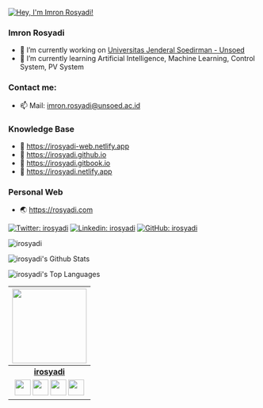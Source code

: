 [![Hey, I'm Imron Rosyadi!](https://pimp-my-readme.webapp.io/pimp-my-readme/sliding-text?emojis=1f9de&text=Hey%252C%2520I%27m%2520Imron%2520Rosyadi%21)](https://pimp-my-readme.webapp.io)

### Imron Rosyadi
- 🔭 I’m currently working on [Universitas Jenderal Soedirman - Unsoed](http://elektro.ft.unsoed.ac.id/imron-rosyadi/)
- 🌱 I’m currently learning Artificial Intelligence, Machine Learning, Control System, PV System

### Contact me:
- 📫 Mail: imron.rosyadi@unsoed.ac.id

### Knowledge Base
- 📗 https://irosyadi-web.netlify.app
- 📘 https://irosyadi.github.io
- 📙 https://irosyadi.gitbook.io
- 📕 https://irosyadi.netlify.app

### Personal Web
- 🌏 https://rosyadi.com

[![Twitter: irosyadi](https://img.shields.io/twitter/follow/irosyadi?style=social)](https://twitter.com/irosyadi)
[![Linkedin: irosyadi](https://img.shields.io/badge/-irosyadi-blue?style=flat-square&logo=Linkedin&logoColor=white&link=https://www.linkedin.com/in/irosyadi/)](https://www.linkedin.com/in/irosyadi/)
[![GitHub: irosyadi](https://img.shields.io/github/followers/irosyadi?label=follow&style=social)](https://github.com/irosyadi)
<p align="left">
  <img src="https://komarev.com/ghpvc/?username=irosyadi" alt="irosyadi" />
</p>

![irosyadi's Github Stats](https://github-readme-stats.vercel.app/api?username=irosyadi&show_icons=true)

![irosyadi's Top Languages](https://github-readme-stats.vercel.app/api/top-langs/?username=irosyadi)

|  <a href="https://irosyadi.github.io/"><img src="https://github.githubassets.com/images/modules/logos_page/Octocat.png" width="150px" height="150px" /></a> |
|:---------------------------------------------------------------------------------------------------------------------------------------: |
|       **[irosyadi](https://irosyadi.github.io/)**                                                                                |
|<a href="https://twitter.com/irosyadi"><img src="https://i.ibb.co/kmgQVyW/twitter.png" width="32px" height="32px"></a> <a href="https://github.com/irosyadi"><img src="https://cdn.iconscout.com/icon/free/png-256/github-108-438008.png" width="32px" height="32px"></a> <a href="https://www.facebook.com/imron-rosyadi"><img src="https://i.ibb.co/zmYNW4p/facebook.png" width="32px" height="32px"></a> <a href="https://www.linkedin.com/in/irosyadi/"><img src="https://i.ibb.co/Kx2GSrT/linkedin.png" width="32px" height="32px"></a> |
